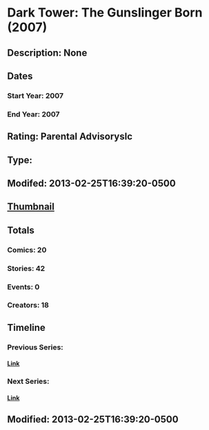 # Dark Tower: The Gunslinger Born (2007)
## Description: None
## Dates
### Start Year: 2007
### End Year: 2007
## Rating: Parental Advisoryslc
## Type: 
## Modifed: 2013-02-25T16:39:20-0500
## [Thumbnail](http://i.annihil.us/u/prod/marvel/i/mg/e/e0/4bb8a3fbc814a.jpg)
## Totals
### Comics: 20
### Stories: 42
### Events: 0
### Creators: 18
## Timeline
### Previous Series: 
#### [Link]()
### Next Series: 
#### [Link]()
## Modified: 2013-02-25T16:39:20-0500